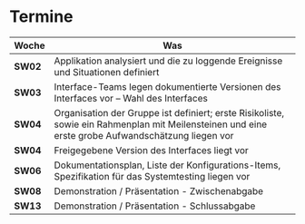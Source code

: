# Termine

| Woche    | Was |
| -------- | --- |
| **SW02** | Applikation analysiert und die zu loggende Ereignisse und Situationen definiert |
| **SW03** | Interface-Teams legen dokumentierte Versionen des Interfaces vor – Wahl des Interfaces |
| **SW04** | Organisation der Gruppe ist definiert; erste Risikoliste, sowie ein Rahmenplan mit Meilensteinen und eine erste grobe Aufwandschätzung liegen vor |
| **SW04** | Freigegebene Version des Interfaces liegt vor |
| **SW06** | Dokumentationsplan, Liste der Konfigurations-Items, Spezifikation für das Systemtesting liegen vor |
| **SW08** | Demonstration / Präsentation - Zwischenabgabe |
| **SW13** | Demonstration / Präsentation - Schlussabgabe |
